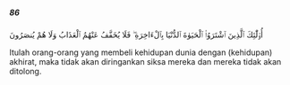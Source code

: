 ##### 86

<span class="ayah">أُو۟لَٰٓئِكَ ٱلَّذِينَ ٱشْتَرَوُا۟ ٱلْحَيَوٰةَ ٱلدُّنْيَا بِٱلْءَاخِرَةِ ۖ فَلَا يُخَفَّفُ عَنْهُمُ ٱلْعَذَابُ وَلَا هُمْ يُنصَرُونَ</span>

<span class="ayah_translation">Itulah orang-orang yang membeli kehidupan dunia dengan (kehidupan) akhirat, maka tidak akan diringankan siksa mereka dan mereka tidak akan ditolong.</span>
